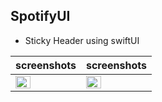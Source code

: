 ## SpotifyUI

- Sticky Header using swiftUI 

| screenshots | screenshots | 
| --------- | ----------|
| <img src="https://user-images.githubusercontent.com/91916741/196259111-c828be6b-88c0-48f9-9921-36c0eb4a39f1.png" width="50%" /> | <img src="https://user-images.githubusercontent.com/91916741/196259083-8949a1bb-82a4-48ac-9890-ffc82e101ff9.png" width="50%" /> |
